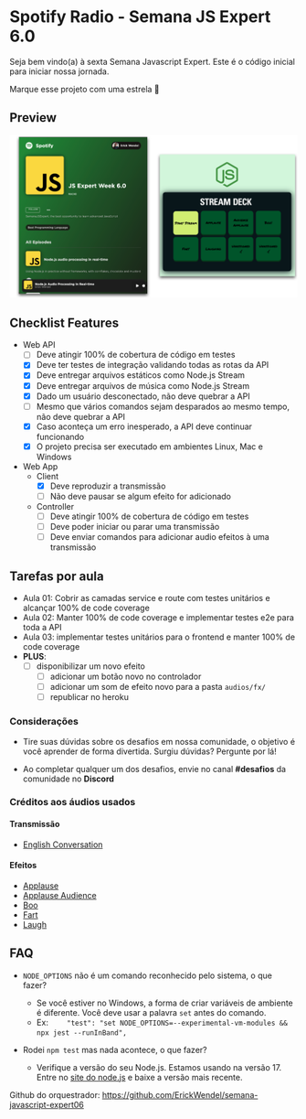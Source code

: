 # Spotify Radio - Semana JS Expert 6.0

Seja bem vindo(a) à sexta Semana Javascript Expert. Este é o código inicial para iniciar nossa jornada.

Marque esse projeto com uma estrela 🌟

## Preview

<img src="./prints/demo.png" />

## Checklist Features

- Web API
    - [ ] Deve atingir 100% de cobertura de código em testes
    - [x] Deve ter testes de integração validando todas as rotas da API
    - [x] Deve entregar arquivos estáticos como Node.js Stream
    - [x] Deve entregar arquivos de música como Node.js Stream
    - [x] Dado um usuário desconectado, não deve quebrar a API
    - [ ] Mesmo que vários comandos sejam desparados ao mesmo tempo, não deve quebrar a API
    - [x] Caso aconteça um erro inesperado, a API deve continuar funcionando
    - [x] O projeto precisa ser executado em ambientes Linux, Mac e Windows

- Web App 
    - Client
        - [x] Deve reproduzir a transmissão
        - [ ] Não deve pausar se algum efeito for adicionado
    - Controller
        - [ ] Deve atingir 100% de cobertura de código em testes
        - [ ] Deve poder iniciar ou parar uma transmissão 
        - [ ] Deve enviar comandos para adicionar audio efeitos à uma transmissão

## Tarefas por aula

- Aula 01: Cobrir as camadas service e route com testes unitários e alcançar 100% de code coverage
- Aula 02: Manter 100% de code coverage e implementar testes e2e para toda a API
- Aula 03: implementar testes unitários para o frontend e manter 100% de code coverage
- **PLUS**: 
    - [ ] disponibilizar um novo efeito
        - [ ] adicionar um botão novo no controlador
        - [ ] adicionar um som de efeito novo para a pasta `audios/fx/`
        - [ ] republicar no heroku

### Considerações
- Tire suas dúvidas sobre os desafios em nossa comunidade, o objetivo é você aprender de forma divertida. Surgiu dúvidas? Pergunte por lá!

- Ao completar qualquer um dos desafios, envie no canal **#desafios** da comunidade no **Discord**

### Créditos aos áudios usados

#### Transmissão 
- [English Conversation](https://youtu.be/ytmMipczEI8)

#### Efeitos
- [Applause](https://youtu.be/mMn_aYpzpG0)
- [Applause Audience](https://youtu.be/3IC76o_lhFw)
- [Boo](https://youtu.be/rYAQN11a2Dc)
- [Fart](https://youtu.be/4PnUfYhbDDM)
- [Laugh](https://youtu.be/TZ90IUrMNCo)
## FAQ 
- `NODE_OPTIONS` não é um comando reconhecido pelo sistema, o que fazer?
    - Se você estiver no Windows, a forma de criar variáveis de ambiente é diferente. Você deve usar a palavra `set` antes do comando. 
    - Ex: `    "test": "set NODE_OPTIONS=--experimental-vm-modules && npx jest --runInBand",`

- Rodei `npm test` mas nada acontece, o que fazer?
    - Verifique a versão do seu Node.js. Estamos usando na versão 17. Entre no [site do node.js](https://nodejs.org) e baixe a versão mais recente.


Github do orquestrador: https://github.com/ErickWendel/semana-javascript-expert06